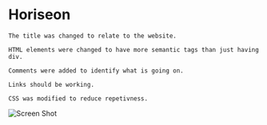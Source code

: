 # Horiseon
```
The title was changed to relate to the website.

HTML elements were changed to have more semantic tags than just having div.

Comments were added to identify what is going on.

Links should be working. 

CSS was modified to reduce repetivness.

```

![Screen Shot](./Develop/assets/images/screenshot.jpg) 


